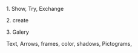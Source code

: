 <span style="color:#000ff;">1. Show, Try, Exchange</span>

<span style="color:#000ff;">2. create</span>

<span style="color:#000ff;">3. Galery</span>

 <span style="color:#000ff;">Text, Arrows, frames, color, shadows, Pictograms,</span>